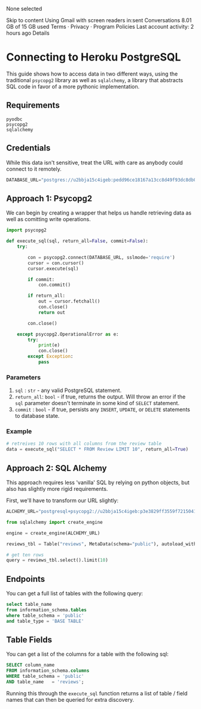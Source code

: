 None selected 

Skip to content
Using Gmail with screen readers
in:sent 
Conversations
8.01 GB of 15 GB used
Terms · Privacy · Program Policies
Last account activity: 2 hours ago
Details
# Connecting to Heroku PostgreSQL
This guide shows how to access data in two different ways,
using the traditional `psycopg2` library as well as `sqlalchemy`, a library that abstracts SQL code in favor of a more pythonic implementation.

## Requirements
```
pyodbc 
psycopg2
sqlalchemy
```

## Credentials
While this data isn't sensitive, treat the URL with care as anybody could connect to it remotely.

```python
DATABASE_URL="postgres://u2bbja15c4igeb:pedd96ce18167a13cc8d49f93dc8db09b97790d992dfcf068d16b08f4d0edbd0b@c4c161t4pf58h3.cluster-czrs8kj4isg7.us-east-1.rds.amazonaws.com:5432/d421pu93ggcr06"
```

## Approach 1: Psycopg2 
We can begin by creating a wrapper that helps us handle retrieving data as well as comitting write operations.
```python
import psycopg2 

def execute_sql(sql, return_all=False, commit=False):
    try:

        con = psycopg2.connect(DATABASE_URL, sslmode='require')
        cursor = con.cursor()
        cursor.execute(sql)

        if commit:
            con.commit()

        if return_all:
            out = cursor.fetchall()
            con.close()
            return out

        con.close()

    except psycopg2.OperationalError as e:
        try:
            print(e)
            con.close()
        except Exception:
            pass

```

### Parameters
1. `sql` : `str` - any valid PostgreSQL statement.
2. `return_all`: `bool` - if true, returns the output. Will throw an error if the `sql` parameter doesn't terminate in some kind of `SELECT` statement.
3. `commit` : `bool` - if true, persists any `INSERT`, `UPDATE`, or `DELETE` statements to database state.

### Example
```python
# retreives 10 rows with all columns from the review table
data = execute_sql("SELECT * FROM Review LIMIT 10", return_all=True)

```

## Approach 2: SQL Alchemy 
This approach requires less 'vanilla' SQL by relying on python objects, but also has slightly more rigid requirements.

First, we'll have to transform our URL slightly:
```python
ALCHEMY_URL="postgresql+psycopg2://u2bbja15c4igeb:p3e3829ff3559f72150418faf7ad91c698f73f28c3510cbf7ea9eea2e6d9ebf1a@c9mq4861d16jlm.cluster-czrs8kj4isg7.us-east-1.rds.amazonaws.com:5432/db1bfsr1040tp7"
```

```python
from sqlalchemy import create_engine

engine = create_engine(ALCHEMY_URL)

reviews_tbl = Table("reviews", MetaData(schema="public"), autoload_with=engine)

# get ten rows 
query = reviews_tbl.select().limit(10)
```

## Endpoints

You can get a full list of tables with the following query:
```sql
select table_name 
from information_schema.tables 
where table_schema = 'public' 
and table_type = 'BASE TABLE'
```

## Table Fields
You can get a list of the columns for a table with the following sql:
```sql
SELECT column_name
FROM information_schema.columns
WHERE table_schema = 'public'
AND table_name   = 'reviews';
```

Running this through the `execute_sql` function returns a list of table / field names that can then be queried for extra discovery.